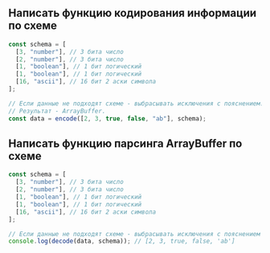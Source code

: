 ## Написать функцию кодирования информации по схеме

```js
const schema = [
  [3, "number"], // 3 бита число
  [2, "number"], // 3 бита число
  [1, "boolean"], // 1 бит логический
  [1, "boolean"], // 1 бит логический
  [16, "ascii"], // 16 бит 2 аски символа
];

// Если данные не подходят схеме - выбрасывать исключения с пояснением.
// Результат - ArrayBuffer.
const data = encode([2, 3, true, false, "ab"], schema);
```

## Написать функцию парсинга ArrayBuffer по схеме

```js
const schema = [
  [3, "number"], // 3 бита число
  [2, "number"], // 3 бита число
  [1, "boolean"], // 1 бит логический
  [1, "boolean"], // 1 бит логический
  [16, "ascii"], // 16 бит 2 аски символа
];

// Если данные не подходят схеме - выбрасывать исключения с пояснением
console.log(decode(data, schema)); // [2, 3, true, false, 'ab']
```
